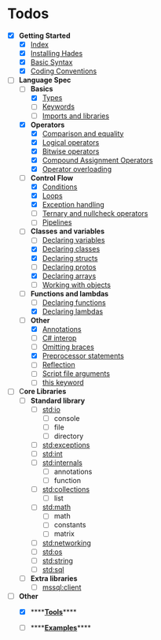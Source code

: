# Todos

* [x] **Getting Started**
  * [x] [Index](../getting-started/)
  * [x] [Installing Hades](../getting-started/installing-hades.md)
  * [x] [Basic Syntax](../getting-started/basic-syntax.md)
  * [x] [Coding Conventions](../getting-started/coding-conventions.md)
* [ ] **Language Spec**
  * [ ] **Basics**
    * [x] [Types](../language-spec/basics/types.md)
    * [ ] [Keywords](../language-spec/basics/keywords.md)
    * [ ] [Imports and libraries](../language-spec/basics/imports-and-libraries.md)
  * [x] **Operators**
    * [x] [Comparison and equality](../language-spec/operators/comparison-and-equality.md)
    * [x] [Logical operators](../language-spec/operators/logical-operators.md)
    * [x] [Bitwise operators](../language-spec/operators/bitwise-operators.md)
    * [x] [Compound Assignment Operators](../language-spec/operators/compound-assignment-operators.md)
    * [x] [Operator overloading](../language-spec/operators/operator-overloading.md)
  * [ ] **Control Flow**
    * [x] [Conditions](../language-spec/control-flow/conditions.md)
    * [x] [Loops](../language-spec/control-flow/loops.md)
    * [x] [Exception handling](../language-spec/control-flow/exception-handling.md)
    * [ ] [Ternary and nullcheck operators](../language-spec/control-flow/ternary-and-nullcheck-operators.md)
    * [ ] [Pipelines](../language-spec/control-flow/pipelines.md)
  * [ ] **Classes** **and variables**
    * [ ] [Declaring variables](../language-spec/classes-and-variables/declaring-variables.md)
    * [x] [Declaring classes](../language-spec/classes-and-variables/declaring-classes.md)
    * [x] [Declaring structs](../language-spec/classes-and-variables/declaring-structs.md)
    * [ ] [Declaring protos](../language-spec/classes-and-variables/declaring-protos.md)
    * [x] [Declaring arrays](../language-spec/classes-and-variables/declaring-arrays.md)
    * [ ] [Working with objects](../language-spec/classes-and-variables/working-with-objects.md)
  * [ ] **Functions and lambdas**
    * [ ] [Declaring functions](../language-spec/functions-and-lambdas/declaring-functions.md)
    * [x] [Declaring lambdas]()
  * [ ] **Other**
    * [x] [Annotations](../language-spec/other/annotations.md)
    * [ ] [C\# interop](../language-spec/other/c-interop.md)
    * [ ] [Omitting braces](../language-spec/other/omitting-braces.md)
    * [x] [Preprocessor statements](../language-spec/other/preprocessor-statements.md)
    * [ ] [Reflection](../language-spec/other/reflection.md)
    * [ ] [Script file arguments](../language-spec/other/script-file-arguments.md)
    * [ ] [this keyword](../language-spec/other/this-keyword.md)
* [ ] C**ore Libraries**
  * [ ] **Standard library**
    * [ ] [std:io](../core-libraries/standard-library/console/)
      * [ ] console
      * [ ] file
      * [ ] directory
    * [ ] [std:exceptions](../core-libraries/standard-library/std-exceptions.md)
    * [ ] [std:int](../core-libraries/standard-library/std-int.md)
    * [ ] [std:internals](../core-libraries/standard-library/internals/)
      * [ ] annotations
      * [ ] function
    * [ ] [std:collections](../core-libraries/standard-library/list/)
      * [ ] list
    * [ ] [std:math](../core-libraries/standard-library/math/)
      * [ ] math
      * [ ] constants
      * [ ] matrix
    * [ ] [std:networking](../core-libraries/standard-library/std-networking.md)
    * [ ] [std:os](../core-libraries/standard-library/os.md)
    * [ ] [std:string](../core-libraries/standard-library/string.md)
    * [ ] [std:sql](../core-libraries/standard-library/std-sql.md)
  * [ ] **Extra libraries**
    * [ ] [mssql:client](../core-libraries/extra-libraries/mssql-client.md)
* [ ] **Other**
  * [x] \*\*\*\*[**Tools**](tools.md)\*\*\*\*
  * [ ] \*\*\*\*[**Examples**](examples.md)\*\*\*\*

